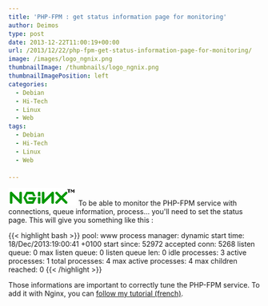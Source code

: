 ```yaml
---
title: 'PHP-FPM : get status information page for monitoring'
author: Deimos
type: post
date: 2013-12-22T11:00:19+00:00
url: /2013/12/22/php-fpm-get-status-information-page-for-monitoring/
image: /images/logo_ngnix.png
thumbnailImage: /thumbnails/logo_ngnix.png
thumbnailImagePosition: left
categories:
  - Debian
  - Hi-Tech
  - Linux
  - Web
tags:
  - Debian
  - Hi-Tech
  - Linux
  - Web

---
```

![Nginx-logo](/images/logo_ngnix.png)
To be able to monitor the PHP-FPM service with connections, queue information, process... you'll need to set the status page. This will give you something like this :

{{< highlight bash >}}
pool: www
process manager: dynamic
start time: 18/Dec/2013:19:00:41 +0100
start since: 52972
accepted conn: 5268
listen queue: 0
max listen queue: 0
listen queue len: 0
idle processes: 3
active processes: 1
total processes: 4
max active processes: 4
max children reached: 0
{{< /highlight >}}

Those informations are important to correctly tune the PHP-FPM service. To add it with Nginx, you can [follow my tutorial (french)](https://wiki.deimos.fr/Nginx_:_Installation_et_configuration_d%27une_alternative_d%27Apache#PHP-FPM_Status).
